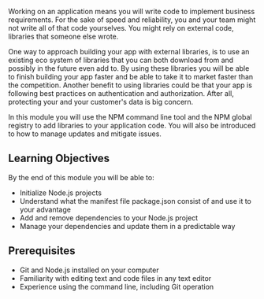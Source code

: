 Working on an application means you will write code to implement business requirements. For the sake of speed and reliability, you and your team might not write all of that code yourselves. You might rely on external code, libraries that someone else wrote.

One way to approach building your app with external libraries, is to use an existing eco system of libraries that you can both download from and possibly in the future even add to. By using these libraries you will be able to finish building your app faster and be able to take it to market faster than the competition. Another benefit to using libraries could be that your app is following best practices on authentication and authorization. After all, protecting your and your customer's data is big concern.

In this module you will use the NPM command line tool and the NPM global registry to add libraries to your application code. You will also be introduced to how to manage updates and mitigate issues.

## Learning Objectives

By the end of this module you will be able to:

- Initialize Node.js projects
- Understand what the manifest file package.json consist of and use it to your advantage
- Add and remove dependencies to your Node.js project
- Manage your dependencies and update them in a predictable way

## Prerequisites

- Git and Node.js installed on your computer
- Familiarity with editing text and code files in any text editor
- Experience using the command line, including Git operation
